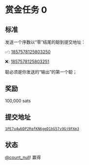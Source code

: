 赏金任务 0
================

标准
--------

发送一个序数以“零”结尾的聪到提交地址：

✅: [1857578125803250](https://ordinals.com/ordinal/1857578125803250)

❌: [1857578125803251](https://ordinals.com/ordinal/1857578125803251)

聪必须是你发送的“输出”的第一个聪；

奖励
------

100,000 sats

提交地址
------------------

[`1PE7u4wbDP2RqfKN6geD1bG57v9Gj9FXm3`](https://mempool.space/address/1PE7u4wbDP2RqfKN6geD1bG57v9Gj9FXm3)

状态
------

[@count_null](https://twitter.com/rodarmor/status/1560793241473400833)! 赢得
